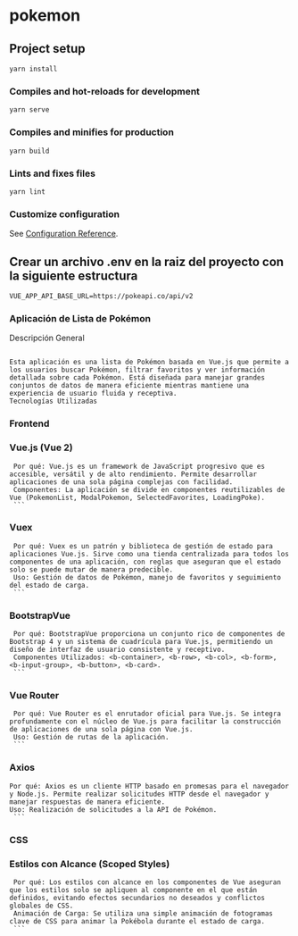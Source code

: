 # pokemon

## Project setup
```
yarn install
```

### Compiles and hot-reloads for development
```
yarn serve
```

### Compiles and minifies for production
```
yarn build
```

### Lints and fixes files
```
yarn lint
```

### Customize configuration
See [Configuration Reference](https://cli.vuejs.org/config/).


## Crear un archivo .env en la raiz del proyecto con la siguiente estructura
```
VUE_APP_API_BASE_URL=https://pokeapi.co/api/v2
```

### Aplicación de Lista de Pokémon

Descripción General
```

Esta aplicación es una lista de Pokémon basada en Vue.js que permite a los usuarios buscar Pokémon, filtrar favoritos y ver información detallada sobre cada Pokémon. Está diseñada para manejar grandes conjuntos de datos de manera eficiente mientras mantiene una experiencia de usuario fluida y receptiva.
Tecnologías Utilizadas
```

### Frontend
### Vue.js (Vue 2)
     Por qué: Vue.js es un framework de JavaScript progresivo que es accesible, versátil y de alto rendimiento. Permite desarrollar aplicaciones de una sola página complejas con facilidad.
     Componentes: La aplicación se divide en componentes reutilizables de Vue (PokemonList, ModalPokemon, SelectedFavorites, LoadingPoke).
     ```
 ### Vuex
     Por qué: Vuex es un patrón y biblioteca de gestión de estado para aplicaciones Vue.js. Sirve como una tienda centralizada para todos los componentes de una aplicación, con reglas que aseguran que el estado solo se puede mutar de manera predecible.
     Uso: Gestión de datos de Pokémon, manejo de favoritos y seguimiento del estado de carga.
     ```
 ### BootstrapVue
     Por qué: BootstrapVue proporciona un conjunto rico de componentes de Bootstrap 4 y un sistema de cuadrícula para Vue.js, permitiendo un diseño de interfaz de usuario consistente y receptivo.
     Componentes Utilizados: <b-container>, <b-row>, <b-col>, <b-form>, <b-input-group>, <b-button>, <b-card>.
     ```
 ### Vue Router
     Por qué: Vue Router es el enrutador oficial para Vue.js. Se integra profundamente con el núcleo de Vue.js para facilitar la construcción de aplicaciones de una sola página con Vue.js.
     Uso: Gestión de rutas de la aplicación.
     ```
### Axios
    Por qué: Axios es un cliente HTTP basado en promesas para el navegador y Node.js. Permite realizar solicitudes HTTP desde el navegador y manejar respuestas de manera eficiente.
    Uso: Realización de solicitudes a la API de Pokémon.
     ```
### CSS
 ### Estilos con Alcance (Scoped Styles)
     Por qué: Los estilos con alcance en los componentes de Vue aseguran que los estilos solo se apliquen al componente en el que están definidos, evitando efectos secundarios no deseados y conflictos globales de CSS.
     Animación de Carga: Se utiliza una simple animación de fotogramas clave de CSS para animar la Pokébola durante el estado de carga.
     ```
